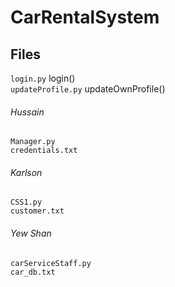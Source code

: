 # CarRentalSystem

## Files
`login.py` login() <br/>
`updateProfile.py` updateOwnProfile()

###### Hussain
```
Manager.py
credentials.txt
```

###### Karlson
```
CSS1.py
customer.txt
```

###### Yew Shan
```
carServiceStaff.py
car_db.txt
```
